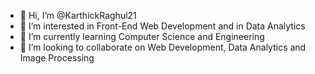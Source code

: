 - 👋 Hi, I’m @KarthickRaghul21
- 👀 I’m interested in Front-End Web Development and in Data Analytics
- 🌱 I’m currently learning Computer Science and Engineering
- 💞️ I’m looking to collaborate on Web Development, Data Analytics and Image Processing

<!---
KarthickRaghul21/KarthickRaghul21 is a ✨ special ✨ repository because its `README.md` (this file) appears on your GitHub profile.
You can click the Preview link to take a look at your changes.
--->
